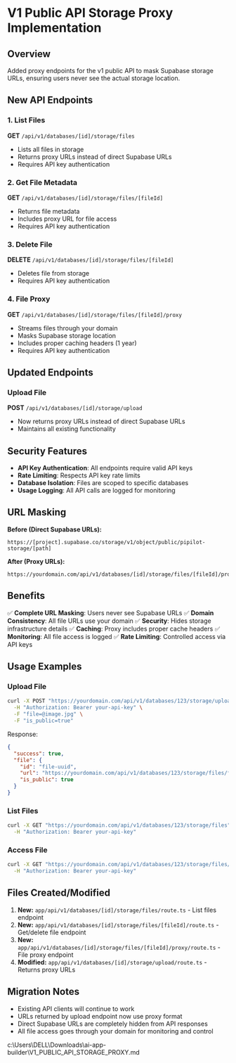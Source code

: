 # V1 Public API Storage Proxy Implementation

## Overview
Added proxy endpoints for the v1 public API to mask Supabase storage URLs, ensuring users never see the actual storage location.

## New API Endpoints

### 1. List Files
**GET** `/api/v1/databases/[id]/storage/files`
- Lists all files in storage
- Returns proxy URLs instead of direct Supabase URLs
- Requires API key authentication

### 2. Get File Metadata
**GET** `/api/v1/databases/[id]/storage/files/[fileId]`
- Returns file metadata
- Includes proxy URL for file access
- Requires API key authentication

### 3. Delete File
**DELETE** `/api/v1/databases/[id]/storage/files/[fileId]`
- Deletes file from storage
- Requires API key authentication

### 4. File Proxy
**GET** `/api/v1/databases/[id]/storage/files/[fileId]/proxy`
- Streams files through your domain
- Masks Supabase storage location
- Includes proper caching headers (1 year)
- Requires API key authentication

## Updated Endpoints

### Upload File
**POST** `/api/v1/databases/[id]/storage/upload`
- Now returns proxy URLs instead of direct Supabase URLs
- Maintains all existing functionality

## Security Features

- **API Key Authentication**: All endpoints require valid API keys
- **Rate Limiting**: Respects API key rate limits
- **Database Isolation**: Files are scoped to specific databases
- **Usage Logging**: All API calls are logged for monitoring

## URL Masking

**Before (Direct Supabase URLs):**
```
https://[project].supabase.co/storage/v1/object/public/pipilot-storage/[path]
```

**After (Proxy URLs):**
```
https://yourdomain.com/api/v1/databases/[id]/storage/files/[fileId]/proxy
```

## Benefits

✅ **Complete URL Masking**: Users never see Supabase URLs
✅ **Domain Consistency**: All file URLs use your domain
✅ **Security**: Hides storage infrastructure details
✅ **Caching**: Proxy includes proper cache headers
✅ **Monitoring**: All file access is logged
✅ **Rate Limiting**: Controlled access via API keys

## Usage Examples

### Upload File
```bash
curl -X POST "https://yourdomain.com/api/v1/databases/123/storage/upload" \
  -H "Authorization: Bearer your-api-key" \
  -F "file=@image.jpg" \
  -F "is_public=true"
```

Response:
```json
{
  "success": true,
  "file": {
    "id": "file-uuid",
    "url": "https://yourdomain.com/api/v1/databases/123/storage/files/file-uuid/proxy",
    "is_public": true
  }
}
```

### List Files
```bash
curl -X GET "https://yourdomain.com/api/v1/databases/123/storage/files" \
  -H "Authorization: Bearer your-api-key"
```

### Access File
```bash
curl -X GET "https://yourdomain.com/api/v1/databases/123/storage/files/file-uuid/proxy" \
  -H "Authorization: Bearer your-api-key"
```

## Files Created/Modified

1. **New:** `app/api/v1/databases/[id]/storage/files/route.ts` - List files endpoint
2. **New:** `app/api/v1/databases/[id]/storage/files/[fileId]/route.ts` - Get/delete file endpoint
3. **New:** `app/api/v1/databases/[id]/storage/files/[fileId]/proxy/route.ts` - File proxy endpoint
4. **Modified:** `app/api/v1/databases/[id]/storage/upload/route.ts` - Returns proxy URLs

## Migration Notes

- Existing API clients will continue to work
- URLs returned by upload endpoint now use proxy format
- Direct Supabase URLs are completely hidden from API responses
- All file access goes through your domain for monitoring and control
</content>
<parameter name="filePath">c:\Users\DELL\Downloads\ai-app-builder\V1_PUBLIC_API_STORAGE_PROXY.md